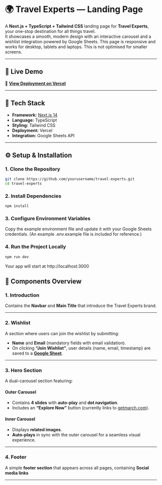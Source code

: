 # 🌍 Travel Experts — Landing Page

A **Next.js + TypeScript + Tailwind CSS** landing page for **Travel Experts**, your one-stop destination for all things travel.  
It showcases a smooth, modern design with an interactive carousel and a wishlist integration powered by Google Sheets.
This page is responsive and works for desktop, tablets and laptops. This is not optimised for smaller screens.

---

## 🚀 Live Demo

🔗 **[View Deployment on Vercel](https://travel-expert-phi.vercel.app/)**

---

## 🧱 Tech Stack

- **Framework:** [Next.js 14](https://nextjs.org/)
- **Language:** TypeScript
- **Styling:** Tailwind CSS
- **Deployment:** Vercel
- **Integration:** Google Sheets API

---

## ⚙️ Setup & Installation

### 1. Clone the Repository

```bash
git clone https://github.com/yourusername/travel-experts.git
cd travel-experts
```

### 2. Install Dependencies

```bash
npm install
```

### 3. Configure Environment Variables

Copy the example environment file and update it with your Google Sheets credentials.
(An example .env.example file is included for reference.)

### 4. Run the Project Locally

```bash
npm run dev
```

Your app will start at http://localhost:3000

## 🧩 Components Overview

### 1. Introduction

Contains the **Navbar** and **Main Title** that introduce the Travel Experts brand.

---

### 2. Wishlist

A section where users can join the wishlist by submitting:

- **Name** and **Email** (mandatory fields with email validation).
- On clicking **“Join Wishlist”**, user details (name, email, timestamp) are saved to a **[Google Sheet](https://docs.google.com/spreadsheets/d/1OqjNw5BMLww6LDjr9NZNSNjuneQgOQ9fR_5W5iWG-rU/edit?gid=0#gid=0)**.

---

### 3. Hero Section

A dual-carousel section featuring:

#### Outer Carousel

- Contains **4 slides** with **auto-play** and **dot navigation**.
- Includes an **“Explore Now”** button (currently links to [getmarch.com](https://getmarch.com)).

#### Inner Carousel

- Displays **related images**.
- **Auto-plays** in sync with the outer carousel for a seamless visual experience.

---

### 4. Footer

A simple **footer section** that appears across all pages, containing **Social media links**

---
